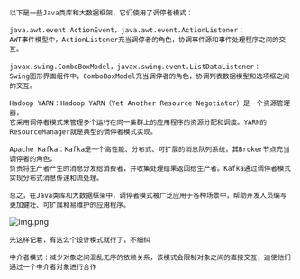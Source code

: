     以下是一些Java类库和大数据框架，它们使用了调停者模式：

    java.awt.event.ActionEvent，java.awt.event.ActionListener：
    AWT事件模型中，ActionListener充当调停者的角色，协调事件源和事件处理程序之间的交互。

    javax.swing.ComboBoxModel，javax.swing.event.ListDataListener：
    Swing图形界面组件中，ComboBoxModel充当调停者的角色，协调列表数据模型和选项框之间的交互。

    Hadoop YARN：Hadoop YARN（Yet Another Resource Negotiator）是一个资源管理器，
    它采用调停者模式来管理多个运行在同一集群上的应用程序的资源分配和调度。YARN的ResourceManager就是典型的调停者模式实现。

    Apache Kafka：Kafka是一个高性能、分布式、可扩展的消息队列系统，其Broker节点充当调停者的角色，
    负责将生产者产生的消息分发给消费者，并收集处理结果返回给生产者。Kafka通过调停者模式实现分布式消息传递和流处理。

    总之，在Java类库和大数据框架中，调停者模式被广泛应用于各种场景中，帮助开发人员编写更加健壮、可扩展和易维护的应用程序。

![img.png](img.png)

    先这样记着，有这么个设计模式就行了，不细纠

    中介者模式：减少对象之间混乱无序的依赖关系，该模式会限制对象之间的直接交互，迫使他们通过一个中介者对象进行合作
    